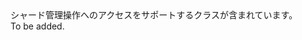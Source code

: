 <Namespace Name="Microsoft.Azure.SqlDatabase.ElasticScale.ShardManagement">
  <Docs>
    <summary>シャード管理操作へのアクセスをサポートするクラスが含まれています。</summary> 
    <remarks>To be added.</remarks>
  </Docs>
</Namespace>
